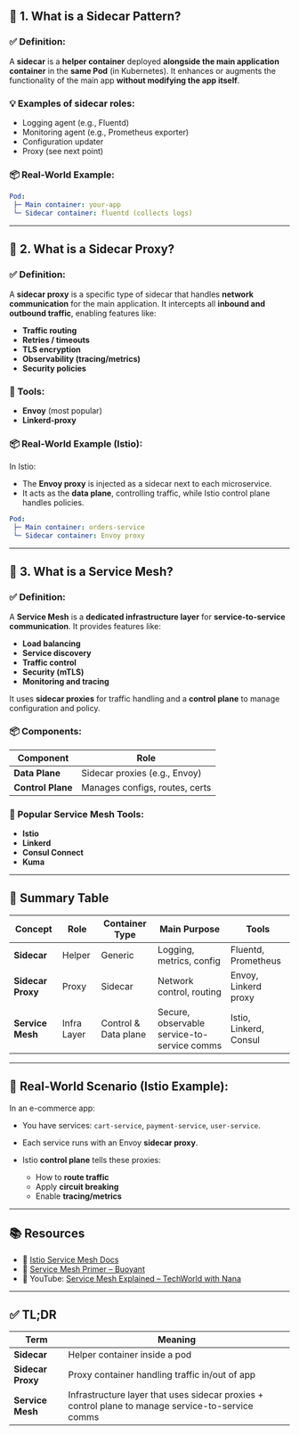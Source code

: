 ## 🔹 1. What is a **Sidecar Pattern**?

### ✅ Definition:

A **sidecar** is a **helper container** deployed **alongside the main application container** in the **same Pod** (in Kubernetes). It enhances or augments the functionality of the main app **without modifying the app itself**.

### 💡 Examples of sidecar roles:

* Logging agent (e.g., Fluentd)
* Monitoring agent (e.g., Prometheus exporter)
* Configuration updater
* Proxy (see next point)

### 📦 Real-World Example:

```yaml
Pod:
 ├─ Main container: your-app
 └─ Sidecar container: fluentd (collects logs)
```

---

## 🔹 2. What is a **Sidecar Proxy**?

### ✅ Definition:

A **sidecar proxy** is a specific type of sidecar that handles **network communication** for the main application. It intercepts all **inbound and outbound traffic**, enabling features like:

* **Traffic routing**
* **Retries / timeouts**
* **TLS encryption**
* **Observability (tracing/metrics)**
* **Security policies**

### 🔧 Tools:

* **Envoy** (most popular)
* **Linkerd-proxy**

### 📦 Real-World Example (Istio):

In Istio:

* The **Envoy proxy** is injected as a sidecar next to each microservice.
* It acts as the **data plane**, controlling traffic, while Istio control plane handles policies.

```yaml
Pod:
 ├─ Main container: orders-service
 └─ Sidecar container: Envoy proxy
```

---

## 🔹 3. What is a **Service Mesh**?

### ✅ Definition:

A **Service Mesh** is a **dedicated infrastructure layer** for **service-to-service communication**. It provides features like:

* **Load balancing**
* **Service discovery**
* **Traffic control**
* **Security (mTLS)**
* **Monitoring and tracing**

It uses **sidecar proxies** for traffic handling and a **control plane** to manage configuration and policy.

### 📦 Components:

| Component         | Role                           |
| ----------------- | ------------------------------ |
| **Data Plane**    | Sidecar proxies (e.g., Envoy)  |
| **Control Plane** | Manages configs, routes, certs |

### 🔧 Popular Service Mesh Tools:

* **Istio**
* **Linkerd**
* **Consul Connect**
* **Kuma**

---

## 🧠 Summary Table

| Concept           | Role        | Container Type       | Main Purpose                                | Tools                  |
| ----------------- | ----------- | -------------------- | ------------------------------------------- | ---------------------- |
| **Sidecar**       | Helper      | Generic              | Logging, metrics, config                    | Fluentd, Prometheus    |
| **Sidecar Proxy** | Proxy       | Sidecar              | Network control, routing                    | Envoy, Linkerd proxy   |
| **Service Mesh**  | Infra Layer | Control & Data plane | Secure, observable service-to-service comms | Istio, Linkerd, Consul |

---

## 🧪 Real-World Scenario (Istio Example):

In an e-commerce app:

* You have services: `cart-service`, `payment-service`, `user-service`.
* Each service runs with an Envoy **sidecar proxy**.
* Istio **control plane** tells these proxies:

    * How to **route traffic**
    * Apply **circuit breaking**
    * Enable **tracing/metrics**

---

## 📚 Resources

* 🔗 [Istio Service Mesh Docs](https://istio.io/)
* 📖 [Service Mesh Primer – Buoyant](https://buoyant.io/service-mesh/)
* 🎥 YouTube: [Service Mesh Explained – TechWorld with Nana](https://www.youtube.com/watch?v=8C_SCDbUilk)

---

## ✅ TL;DR

| Term              | Meaning                                                                                           |
| ----------------- | ------------------------------------------------------------------------------------------------- |
| **Sidecar**       | Helper container inside a pod                                                                     |
| **Sidecar Proxy** | Proxy container handling traffic in/out of app                                                    |
| **Service Mesh**  | Infrastructure layer that uses sidecar proxies + control plane to manage service-to-service comms |

